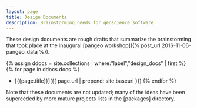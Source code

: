 ```yaml
---
layout: page
title: Design Documents
description: Brainstorming needs for geoscience software
---
```


These design documents are rough drafts that summarize the brainstorming that
took place at the inaugural
[pangeo workshop]({% post_url 2016-11-06-pangeo_data %}).

{% assign ddocs = site.collections | where:"label","design_docs" | first %}
{% for page in ddocs.docs %}
- [{{page.title}}]({{ page.url | prepend: site.baseurl }})
{% endfor %}

Note that these documents are not updated; many of the ideas have been
superceded by more mature projects lists in the
[packages] directory.
